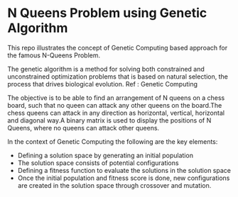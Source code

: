 # N Queens Problem using Genetic Algorithm

This repo illustrates the concept of Genetic Computing based approach for the famous N-Queens Problem.

The genetic algorithm is a method for solving both constrained and unconstrained optimization problems that is based on natural selection, the process that drives biological evolution. Ref : Genetic Computing

The objective is to be able to find an arrangement of N queens on a chess board, such that no queen can attack any other queens on the board.The chess queens can attack in any direction as horizontal, vertical, horizontal and diagonal way.A binary matrix is used to display the positions of N Queens, where no queens can attack other queens.

In the context of Genetic Computing the following are the key elements:
- Defining a solution space by generating an initial population
- The solution space consists of potential configurations
- Defining a fitness function to evaluate the solutions in the solution space
- Once the initial population and fitness score is done, new configurations are created in the solution space through crossover and mutation.
